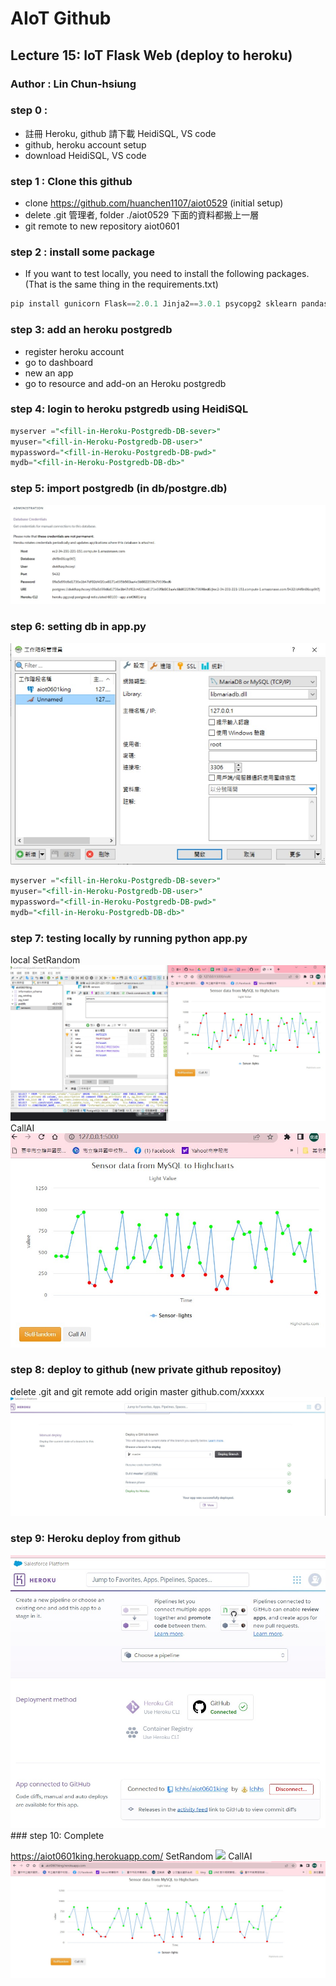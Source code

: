 # AIoT Github

## Lecture 15: IoT Flask Web (deploy to heroku)
### Author : Lin Chun-hsiung

### step 0 :
* 註冊 Heroku, github 請下載 HeidiSQL, VS code
* github, heroku account setup
* download HeidiSQL, VS code
### step 1 : Clone this github
* clone https://github.com/huanchen1107/aiot0529 (initial setup)
* delete .git 管理者, folder ./aiot0529 下面的資料都搬上一層
* git remote to new repository aiot0601
### step 2 : install some package
* If you want to test locally, you need to install the following packages. (That is the same thing in the requirements.txt)

```python
pip install gunicorn Flask==2.0.1 Jinja2==3.0.1 psycopg2 sklearn pandas numpy 
```

### step 3: add an heroku postgredb

* register heroku account
* go to dashboard
* new an app
* go to resource and add-on an Heroku postgredb

### step 4: login to heroku pstgredb using HeidiSQL


```sql
myserver ="<fill-in-Heroku-Postgredb-DB-sever>"
myuser="<fill-in-Heroku-Postgredb-DB-user>"
mypassword="<fill-in-Heroku-Postgredb-DB-pwd>"
mydb="<fill-in-Heroku-Postgredb-DB-db>"

```
### step 5: import postgredb (in db/postgre.db)
<img src="./img/HOST.jpg" />

### step 6: setting db in app.py
<img src="./img/HeidiSQL.jpg" />

```sql
myserver ="<fill-in-Heroku-Postgredb-DB-sever>"
myuser="<fill-in-Heroku-Postgredb-DB-user>"
mypassword="<fill-in-Heroku-Postgredb-DB-pwd>"
mydb="<fill-in-Heroku-Postgredb-DB-db>"

```
### step 7: testing locally by running python app.py
local
SetRandom
<img src="./img/SetRandom.jpg" />
CallAI
<img src="./img/Ai.jpg" />


### step 8: deploy to github (new private github repositoy)

delete .git and git remote add origin master github.com/xxxxx
<img src="./img/appsuccessfull.jpg" />

### step 9: Heroku deploy from github
<img src="./img/HEROKUconnectGitHub.jpg" />
### step 10: Complete

https://aiot0601king.herokuapp.com/ 
SetRandom
<img src="./img/herohuSetRandom.jpg" />
CallAI
<img src="./img/herokuCallAI.jpg" />




